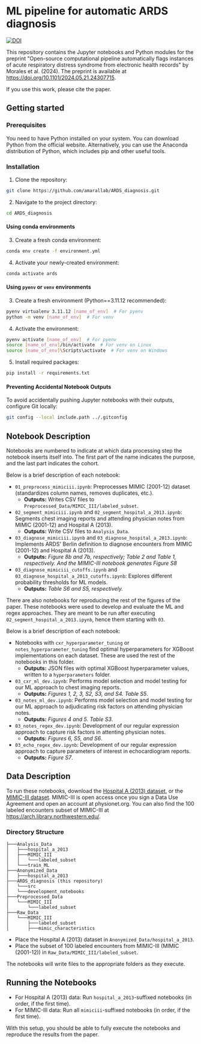 # ML pipeline for automatic ARDS diagnosis  

[![DOI](https://zenodo.org/badge/813937806.svg)](https://doi.org/10.5281/zenodo.15284390)

This repository contains the Jupyter notebooks and Python modules for the preprint "Open-source computational pipeline automatically flags instances of acute respiratory distress syndrome from electronic health records" by Morales et al. (2024). The preprint is available at <https://doi.org/10.1101/2024.05.21.24307715>.  

If you use this work, please cite the paper.

## Getting started

### Prerequisites  

You need to have Python installed on your system. You can download Python from the official website. Alternatively, you can use the Anaconda distribution of Python, which includes pip and other useful tools.  

### Installation

1. Clone the repository:  

```bash
git clone https://github.com/amarallab/ARDS_diagnosis.git
```  

2. Navigate to the project directory:  

```bash
cd ARDS_diagnosis
```  

#### Using conda environments

3. Create a fresh conda environment:  

```bash
conda env create -f environment.yml
```  

4. Activate your newly-created environment:  

```bash
conda activate ards
```

#### Using `pyenv` or `venv` environments  

3. Create a fresh environment (Python==3.11.12 recommended):  

```bash
pyenv virtualenv 3.11.12 [name_of_env]  # For pyenv
python -m venv [name_of_env]  # For venv
```

4. Activate the environment:  

```bash
pyenv activate [name_of_env]  # For pyenv
source [name_of_env]/bin/activate  # For venv on Linux
source [name_of_env]\Scripts\activate  # For venv on Windows
```

5. Install required packages:  

```bash
pip install -r requirements.txt
```  

#### Preventing Accidental Notebook Outputs  

To avoid accidentally pushing Jupyter notebooks with their outputs, configure Git locally:

```bash
git config --local include.path ../.gitconfig
```

## Notebook Description  

Notebooks are numbered to indicate at which data processing step the notebook inserts itself into. The first part of the name indicates the purpose, and the last part indicates the cohort.  

Below is a brief description of each notebook:  

- `01_preprocess_mimiciii.ipynb`: Preprocesses MIMIC (2001-12) dataset (standardizes column names, removes duplicates, etc.).  
  - **Outputs:** Writes CSV files to `Preprocessed_Data/MIMIC_III/labeled_subset`.
- `02_segment_mimiciii.ipynb` and `02_segment_hospital_a_2013.ipynb`: Segments chest imaging reports and attending physician notes from MIMIC (2001-12) and Hospital A (2013).
  - **Outputs:** Write CSV files to `Analysis_Data`.  
- `03_diagnose_mimiciii.ipynb` and `03_diagnose_hospital_a_2013.ipynb`: Implements ARDS' Berlin definition to diagnose encounters from MIMIC (2001-12) and Hospital A (2013).
  - **Outputs:** *Figure 8b and 7b, respectively; Table 2 and Table 1, respectively. And the MIMIC-III notebook generates Figure S8*  
- `03_diagnose_mimiciii_cutoffs.ipynb` and `03_diagnose_hospital_a_2013_cutoffs.ipynb`: Explores different probability thresholds for ML models.
  - **Outputs:** *Table S6 and S5, respectively.* 

There are also notebooks for reproducing the rest of the figures of the paper. These notebooks were used to develop and evaluate the ML and regex approaches. They are meant to be run after executing `02_segment_hospital_a_2013.ipynb`, hence them starting with `03`. 
 
 
 Below is a brief description of each notebook:  

- Notebooks with `cxr_hyperparameter_tuning` or `notes_hyperparameter_tuning` find optimal hyperparameters for XGBoost implementations on each dataset. These are used the rest of the notebooks in this folder.
  - **Outputs:** JSON files with optimal XGBoost hyperparameter values, written to a `hyperparameters` folder.
- `03_cxr_ml_dev.ipynb`: Performs model selection and model testing for our ML approach to chest imaging reports.
  - **Outputs:** *Figures 1, 2, 3, S2, S3, and S4. Table S5*.
- `03_notes_ml_dev.ipynb`: Performs model selection and model testing for our ML approach to adjudicating risk factors on attending physician notes.
  - **Outputs:** *Figures 4 and 5. Table S3*.
- `03_notes_regex_dev.ipynb`: Development of our regular expression approach to capture risk factors in attenting physician notes.
  - **Outputs:** *Figures 6, S5, and S6*.  
- `03_echo_regex_dev.ipynb`: Development of our regular expression approach to capture parameters of interest in echocardiogram reports.
  - **Outputs:** *Figure S7*.  

## Data Description  

To run these notebooks, download the [Hospital A (2013) dataset](https://arch.library.northwestern.edu/), or the [MIMIC-III dataset](https://physionet.org/content/mimiciii/1.4/). MIMIC-III is open access once you sign a Data Use Agreement and open an account at physionet.org. You can also find the 100 labeled encounters subset of MIMIC-III at <https://arch.library.northwestern.edu/>.

### Directory Structure  

```plaintext
├───Analysis_Data
│   ├───hospital_a_2013
│   ├───MIMIC_III
│   │   └───labeled_subset
│   └───train_ML
├───Anonymized_Data
│   ├───hospital_a_2013
├───ARDS_diagnosis (this repository)
│   └───src
│   └───development_notebooks
├───Preprocessed_Data
│   └───MIMIC_III
│       └───labeled_subset
├───Raw_Data
│   └───MIMIC_III
│       ├───labeled_subset
│       ├───mimic_characteristics
```  

- Place the Hospital A (2013) dataset in `Anonymized_Data/hospital_a_2013`.  
- Place the subset of 100 labeled encounters from MIMIC-III (MIMIC (2001-12)) in `Raw_Data/MIMIC_III/labeled_subset`.

The notebooks will write files to the appropriate folders as they execute.

## Running the Notebooks

- For Hospital A (2013) data: Run `hospital_a_2013`-suffixed notebooks (in order, if the first time).  
- For MIMIC-III data: Run all `mimiciii`-suffixed notebooks (in order, if the first time).  

With this setup, you should be able to fully execute the notebooks and reproduce the results from the paper.

